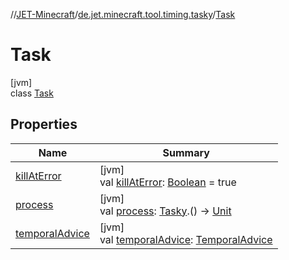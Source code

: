 //[JET-Minecraft](../../../index.md)/[de.jet.minecraft.tool.timing.tasky](../index.md)/[Task](index.md)

# Task

[jvm]\
class [Task](index.md)

## Properties

| Name | Summary |
|---|---|
| [killAtError](kill-at-error.md) | [jvm]<br>val [killAtError](kill-at-error.md): [Boolean](https://kotlinlang.org/api/latest/jvm/stdlib/kotlin/-boolean/index.html) = true |
| [process](process.md) | [jvm]<br>val [process](process.md): [Tasky](../-tasky/index.md).() -&gt; [Unit](https://kotlinlang.org/api/latest/jvm/stdlib/kotlin/-unit/index.html) |
| [temporalAdvice](temporal-advice.md) | [jvm]<br>val [temporalAdvice](temporal-advice.md): [TemporalAdvice](../-temporal-advice/index.md) |

